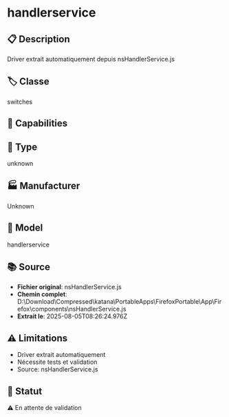 # handlerservice

## 📋 Description
Driver extrait automatiquement depuis nsHandlerService.js

## 🏷️ Classe
switches

## 🔧 Capabilities


## 📡 Type
unknown

## 🏭 Manufacturer
Unknown

## 📱 Model
handlerservice

## 📚 Source
- **Fichier original**: nsHandlerService.js
- **Chemin complet**: D:\Download\Compressed\katana\PortableApps\FirefoxPortable\App\Firefox\components\nsHandlerService.js
- **Extrait le**: 2025-08-05T08:26:24.976Z

## ⚠️ Limitations
- Driver extrait automatiquement
- Nécessite tests et validation
- Source: nsHandlerService.js

## 🚀 Statut
⚠️ En attente de validation
